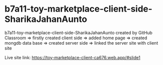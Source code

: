 # b7a11-toy-marketplace-client-side-SharikaJahanAunto
b7a11-toy-marketplace-client-side-SharikaJahanAunto created by GitHub Classroom
=> firstly created client side
=> added home page 
=> created mongdb data base
=> created server side
=> linked the server site with client site

Live site link: https://toy-marketplace-client-ca676.web.app/#slide1
